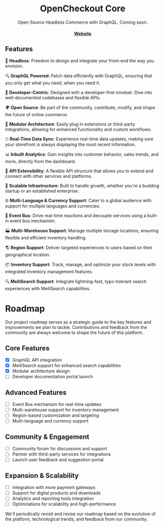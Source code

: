 <h1 align="center">
  OpenCheckout Core
</h1>
<p align="center">
  Open Source Headless Commerce with GraphQL. Coming soon.
</p>
<h4 align="center">
  <a href="https://getopencheckout.com">Website</a>
</h4>


## Features

🚀 **Headless**: Freedom to design and integrate your front-end the way you envision.

🔍 **GraphQL Powered**: Fetch data efficiently with GraphQL, ensuring that you only get what you need, when you need it.

🤖 **Developer-Centric**: Designed with a developer-first mindset. Dive into well-documented codebases and flexible APIs.

🌍 **Open Source**: Be part of the community, contribute, modify, and shape the future of online commerce.

🔗 **Modular Architecture**: Easily plug in extensions or third-party integrations, allowing for enhanced functionality and custom workflows.

⏱ **Real-Time Data Sync**: Experience real-time data updates, making sure your storefront is always displaying the most recent information.

📊 **Inbuilt Analytics**: Gain insights into customer behavior, sales trends, and more, directly from the dashboard.

📡 **API Extensibility**: A flexible API structure that allows you to extend and connect with other services and platforms.

🌱 **Scalable Infrastructure**: Built to handle growth, whether you're a budding startup or an established enterprise.

🌐 **Multi-Language & Currency Support**: Cater to a global audience with support for multiple languages and currencies.

🚌 **Event Bus**: Drive real-time reactions and decouple services using a built-in event bus mechanism.

🏭 **Multi-Warehouse Support**: Manage multiple storage locations, ensuring flexible and efficient inventory handling.

🌎 **Region Support**: Deliver targeted experiences to users based on their geographical location.

📦 **Inventory Support**: Track, manage, and optimize your stock levels with integrated inventory management features.

🔍 **MeiliSearch Support**: Integrate lightning-fast, typo-tolerant search experiences with MeiliSearch capabilities.

# Roadmap

Our project roadmap serves as a strategic guide to the key features and improvements we plan to tackle. Contributions and feedback from the community are always welcome to shape the future of this platform.

## Core Features

- [X] GraphQL API integration
- [X] MeiliSearch support for enhanced search capabilities
- [X] Modular architecture design
- [ ] Developer documentation portal launch

## Advanced Features

- [ ] Event Bus mechanism for real-time updates
- [ ] Multi-warehouse support for inventory management
- [ ] Region-based customization and targeting
- [ ] Multi-language and currency support

## Community & Engagement

- [ ] Community forum for discussions and support
- [ ] Partner with third-party services for integrations
- [ ] Launch user feedback and suggestion portal

## Expansion & Scalability

- [ ] Integration with more payment gateways
- [ ] Support for digital products and downloads
- [ ] Analytics and reporting tools integration
- [ ] Optimizations for scalability and high-performance

We'll periodically revisit and revise our roadmap based on the evolution of the platform, technological trends, and feedback from our community.
